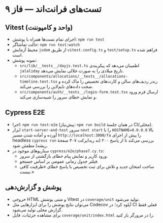 
# تست‌های فرانت‌اند — فاز ۹

## Vitest (واحد و کامپوننت)

- اجرای تمام تست‌ها همراه با پوشش: `npm run test`
- حالت تماشاگر: `npm run test:watch`
- محیط آزمایش `jsdom` از طریق `vitest.config.ts` و `test/setup.ts` فراهم شده است.
- نمونه پوشش:
  - `src/lib/__tests__/dayjs.test.ts` اطمینان می‌دهد که پیکربندی `jalaliday` تاریخ میلادی را به صورت جلالی نمایش می‌دهد.
  - `src/components/allocations/__tests__/allocations-timeline.test.tsx` رندر ردیف‌های سالن و کارت‌های تخصیص را ماک کرده و صحت داده‌های تایم‌لاین را بررسی می‌کند.
  - `src/components/auth/__tests__/login-form.test.tsx` ارسال فرم ورود و نمایش خطای سرور را شبیه‌سازی می‌کند.

## Cypress E2E

- اجرا: `npm run test:e2e` (پیش‌نیاز: `npm run build` در همان جلسهٔ CI/محلی).
- ابزار `start-server-and-test` سرور `next start` را با `HOSTNAME=0.0.0.0` بالا آورده و آماده شدن مسیر `http://localhost:3000/fa` را پیش از اجرای headless `cypress run` بررسی می‌کند تا از پاسخ ۲۰۰ (نه ریدایرکت ۳۰۷ صفحهٔ ریشه) مطمئن شود.
- سناریوهای موجود در `cypress/e2e/phase7.cy.ts`:
  - ورود کاربر و نمایش پیام خطای بازگشتی از سرور.
  - فیلتر جدول زمانی عمومی بر اساس جستجو.
  - ساخت امتحان جدید و تلاش برای ثبت تخصیص با پاسخ خطای «ظرفیت کافی نیست.»

## پوشش و گزارش‌دهی

- خروجی HTML و متنی پوشش Vitest در `coverage/unit` تولید می‌شود.
- می‌توان نتایج پوشش را برای ابزارهایی مثل Codecov آپلود کرد؛ در CI فعلی فقط گزارش محلی تولید می‌شود.
- برای مشاهده جزئیات، فایل `coverage/unit/index.html` را در مرورگر باز کنید.

